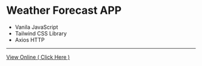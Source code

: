 # Weather Forecast APP

- Vanila JavaScript
- Tailwind CSS Library
- Axios HTTP

---

[View Online ( Click Here )](https://ahmad-karimigorji.github.io/Weather-Forecast-APP/public/)
